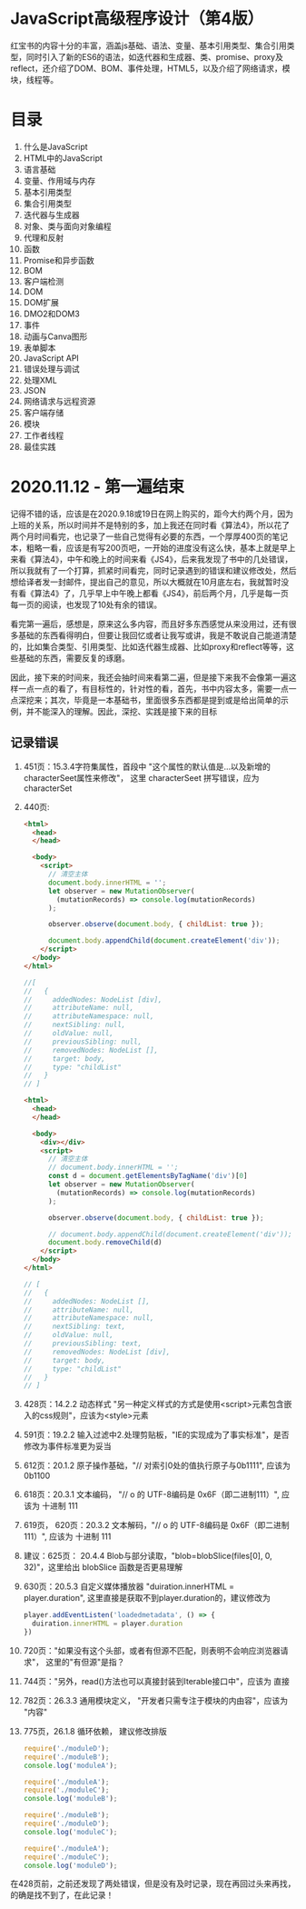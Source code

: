 # JavaScript高级程序设计（第4版）
红宝书的内容十分的丰富，涵盖js基础、语法、变量、基本引用类型、集合引用类型，同时引入了新的ES6的语法，如迭代器和生成器、类、promise、proxy及reflect，还介绍了DOM、BOM、事件处理，HTML5，以及介绍了网络请求，模块，线程等。
# 目录
1. 什么是JavaScript
2. HTML中的JavaScript
3. 语言基础
4. 变量、作用域与内存
5. 基本引用类型
6. 集合引用类型
7. 迭代器与生成器
8. 对象、类与面向对象编程
9. 代理和反射
10. 函数
11. Promise和异步函数
12. BOM
13. 客户端检测
14. DOM
15. DOM扩展
16. DMO2和DOM3
17. 事件
18. 动画与Canva图形
19. 表单脚本
20. JavaScript API
21. 错误处理与调试
22. 处理XML
23. JSON
24. 网络请求与远程资源
25. 客户端存储
26. 模块
27. 工作者线程
28. 最佳实践

# 2020.11.12 - 第一遍结束

记得不错的话，应该是在2020.9.18或19日在网上购买的，距今大约两个月，因为上班的关系，所以时间并不是特别的多，加上我还在同时看《算法4》，所以花了两个月时间看完，也记录了一些自己觉得有必要的东西，一个厚厚400页的笔记本，粗略一看，应该是有写200页吧，一开始的进度没有这么快，基本上就是早上来看《算法4》，中午和晚上的时间来看《JS4》，后来我发现了书中的几处错误，所以我就有了一个打算，抓紧时间看完，同时记录遇到的错误和建议修改处，然后想给译者发一封邮件，提出自己的意见，所以大概就在10月底左右，我就暂时没有看《算法4》了，几乎早上中午晚上都看《JS4》，前后两个月，几乎是每一页每一页的阅读，也发现了10处有余的错误。

 看完第一遍后，感想是，原来这么多内容，而且好多东西感觉从来没用过，还有很多基础的东西看得明白，但要让我回忆或者让我写或讲，我是不敢说自己能道清楚的，比如集合类型、引用类型、比如迭代器生成器、比如proxy和reflect等等，这些基础的东西，需要反复的琢磨。

因此，接下来的时间来，我还会抽时间来看第二遍，但是接下来我不会像第一遍这样一点一点的看了，有目标性的，针对性的看，首先，书中内容太多，需要一点一点深挖来；其次，毕竟是一本基础书，里面很多东西都是提到或是给出简单的示例，并不能深入的理解。因此，深挖、实践是接下来的目标

## 记录错误

1. 451页：15.3.4字符集属性，首段中 "这个属性的默认值是...以及新增的characterSeet属性来修改"， 这里 characterSeet 拼写错误，应为 characterSet

2. 440页:

   ```html
   <html>
     <head>
     </head>
   
     <body>
       <script>
         // 清空主体
         document.body.innerHTML = '';
         let observer = new MutationObserver(
           (mutationRecords) => console.log(mutationRecords)
         );
   
         observer.observe(document.body, { childList: true });
   
         document.body.appendChild(document.createElement('div'));
       </script>
     </body>
   </html>
   ```

   ```js
   //[
   //   {
   //     addedNodes: NodeList [div],
   //     attributeName: null,
   //     attributeNamespace: null,
   //     nextSibling: null,
   //     oldValue: null,
   //     previousSibling: null,
   //     removedNodes: NodeList [],
   //     target: body,
   //     type: "childList"
   //   }
   // ]
   ```

   

   ```html
   <html>
     <head>
     </head>
   
     <body>
       <div></div>
       <script>
         // 清空主体
         // document.body.innerHTML = '';
         const d = document.getElementsByTagName('div')[0]
         let observer = new MutationObserver(
           (mutationRecords) => console.log(mutationRecords)
         );
   
         observer.observe(document.body, { childList: true });
   
         // document.body.appendChild(document.createElement('div'));
         document.body.removeChild(d)
       </script>
     </body>
   </html>
   ```

   ```js
   // [
   //   {
   //     addedNodes: NodeList [],
   //     attributeName: null,
   //     attributeNamespace: null,
   //     nextSibling: text,
   //     oldValue: null,
   //     previousSibling: text,
   //     removedNodes: NodeList [div],
   //     target: body,
   //     type: "childList"
   //   }
   // ]
   ```

3. 428页：14.2.2 动态样式 "另一种定义样式的方式是使用\<script\>元素包含嵌入的css规则"，应该为\<style\>元素

4. 591页：19.2.2 输入过滤中2.处理剪贴板，"IE的实现成为了事实标准"，是否修改为事件标准更为妥当

5. 612页：20.1.2 原子操作基础，"// 对索引0处的值执行原子与0b1111", 应该为 0b1100

6. 618页：20.3.1 文本编码， "// o 的 UTF-8编码是 0x6F（即二进制111）", 应该为 十进制 111

7. 619页， 620页：20.3.2 文本解码，"// o 的 UTF-8编码是 0x6F（即二进制111）", 应该为 十进制 111

8. 建议：625页： 20.4.4 Blob与部分读取，"blob=blobSlice(files[0], 0, 32)"，这里给出 blobSlice  函数是否更易理解

9. 630页：20.5.3 自定义媒体播放器 "duiration.innerHTML = player.duration", 这里直接是获取不到player.duration的，建议修改为

   ```js
   player.addEventListen('loadedmetadata', () => {
     duiration.innerHTML = player.duration
   })
   ```

10. 720页："如果没有这个头部，或者有但源不匹配，则表明不会响应浏览器请求"， 这里的"有但源"是指？

11. 744页："另外，read()方法也可以真接封装到Iterable接口中"，应该为 直接

12. 782页：26.3.3 通用模块定义， "开发者只需专注于模块的内由容"，应该为 "内容"

13. 775页，26.1.8 循环依赖， 建议修改排版

    ```js
    require('./moduleD');
    require('./moduleB');
    console.log('moduleA');
    
    require('./moduleA');
    require('./moduleC');
    console.log('moduleB');
    
    require('./moduleB');
    require('./moduleD');
    console.log('moduleC');
    
    require('./moduleA');
    require('./moduleC');
    console.log('moduleD');
    ```

在428页前，之前还发现了两处错误，但是没有及时记录，现在再回过头来再找，的确是找不到了，在此记录！